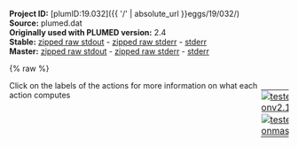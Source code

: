 **Project ID:** [plumID:19.032]({{ '/' | absolute_url }}eggs/19/032/)  
**Source:** plumed.dat  
**Originally used with PLUMED version:** 2.4  
**Stable:** [zipped raw stdout](plumed.dat.plumed.stdout.txt.zip) - [zipped raw stderr](plumed.dat.plumed.stderr.txt.zip) - [stderr](plumed.dat.plumed.stderr)  
**Master:** [zipped raw stdout](plumed.dat.plumed_master.stdout.txt.zip) - [zipped raw stderr](plumed.dat.plumed_master.stderr.txt.zip) - [stderr](plumed.dat.plumed_master.stderr)  

{% raw %}
<div style="width: 100%; float:left">
<div style="width: 90%; float:left" id="value_details_data/plumed.dat"> Click on the labels of the actions for more information on what each action computes </div>
<div style="width: 10%; float:left"><table><tr><td style="padding:1px"><a href="plumed.dat.plumed.stderr"><img src="https://img.shields.io/badge/v2.10-failed-red.svg" alt="tested onv2.10" /></a></td></tr><tr><td style="padding:1px"><a href="plumed.dat.plumed_master.stderr"><img src="https://img.shields.io/badge/master-failed-red.svg" alt="tested onmaster" /></a></td></tr></table></div></div>
<pre style="width=97%;">
<span style="color:blue" class="comment">#</span>
<span style="color:blue" class="comment"># example of input: metadynamics simulation connecting formamide with CO+NH3</span>
<span style="color:blue" class="comment"># units are nm and kJ/mol</span>
<span style="color:blue" class="comment">#</span>
<br/><span class="plumedtooltip" style="color:green">RESTART<span class="right">Activate restart. <a href="https://www.plumed.org/doc-master/user-doc/html/_r_e_s_t_a_r_t.html" style="color:green">More details</a><i></i></span></span>
<span style="display:none;" id="data/plumed.dat">The RESTART action with label <b></b> calculates something</span><span class="plumedtooltip" style="color:green">FLUSH<span class="right">This command instructs plumed to flush all the open files with a user specified frequency. <a href="https://www.plumed.org/doc-master/user-doc/html/_f_l_u_s_h.html" style="color:green">More details</a><i></i></span></span> <span class="plumedtooltip">STRIDE<span class="right">the frequency with which all the open files should be flushed<i></i></span></span>=10

<span style="color:blue" class="comment"># here below we set a coordination table with 3 rows (O1,C2,N3) and 4 columns (all O,C,N,H)</span>
<br/><span style="color:blue" class="comment"># the coordination functions are typically chosen so that covalent bond ~0.9, second neighbors &lt; 0.2</span>
<span style="color:blue" class="comment"># (note that X-X is longer than X-H, with X=O,C,N)</span>
<br/><b name="data/plumed.datO1O" onclick='showPath("data/plumed.dat","data/plumed.datO1O","data/plumed.datO1O","brown")'>O1O</b>: <span class="plumedtooltip" style="color:green">DISTANCES<span class="right">Calculate the distances between multiple piars of atoms <a href="https://www.plumed.org/doc-master/user-doc/html/_d_i_s_t_a_n_c_e_s.html" style="color:green">More details</a><i></i></span></span> <span class="plumedtooltip">GROUPA<span class="right">Calculate the distances between all the atoms in GROUPA and all the atoms in GROUPB<i></i></span></span>=1 <span class="plumedtooltip">GROUPB<span class="right">Calculate the distances between all the atoms in GROUPA and all the atoms in GROUPB<i></i></span></span>=1,7-68     <span class="plumedtooltip">LESS_THAN<span class="right">calculate the number of variables that are less than a certain target value<i></i></span></span>={RATIONAL R_0=0.18 NN=6 MM=12} 
<span style="display:none;" id="data/plumed.datO1O">The DISTANCES action with label <b>O1O</b> calculates the following quantities:<table  align="center" frame="void" width="95%" cellpadding="5%"><tr><td width="5%"><b> Quantity </b>  </td><td><b> Description </b> </td></tr><tr><td width="5%">O1O.lessthan</td><td>the number of colvars that have a value less than a threshold</td></tr><tr><td width="5%">O1O.value</td><td>the DISTANCES between the each pair of atoms that were specified</td></tr></table></span><b name="data/plumed.datO1C" onclick='showPath("data/plumed.dat","data/plumed.datO1C","data/plumed.datO1C","brown")'>O1C</b>: <span class="plumedtooltip" style="color:green">DISTANCES<span class="right">Calculate the distances between multiple piars of atoms <a href="https://www.plumed.org/doc-master/user-doc/html/_d_i_s_t_a_n_c_e_s.html" style="color:green">More details</a><i></i></span></span> <span class="plumedtooltip">GROUPA<span class="right">Calculate the distances between all the atoms in GROUPA and all the atoms in GROUPB<i></i></span></span>=1 <span class="plumedtooltip">GROUPB<span class="right">Calculate the distances between all the atoms in GROUPA and all the atoms in GROUPB<i></i></span></span>=2          <span class="plumedtooltip">LESS_THAN<span class="right">calculate the number of variables that are less than a certain target value<i></i></span></span>={RATIONAL R_0=0.18 NN=6 MM=12} 
<span style="display:none;" id="data/plumed.datO1C">The DISTANCES action with label <b>O1C</b> calculates the following quantities:<table  align="center" frame="void" width="95%" cellpadding="5%"><tr><td width="5%"><b> Quantity </b>  </td><td><b> Description </b> </td></tr><tr><td width="5%">O1C.lessthan</td><td>the number of colvars that have a value less than a threshold</td></tr><tr><td width="5%">O1C.value</td><td>the DISTANCES between the each pair of atoms that were specified</td></tr></table></span><b name="data/plumed.datO1N" onclick='showPath("data/plumed.dat","data/plumed.datO1N","data/plumed.datO1N","brown")'>O1N</b>: <span class="plumedtooltip" style="color:green">DISTANCES<span class="right">Calculate the distances between multiple piars of atoms <a href="https://www.plumed.org/doc-master/user-doc/html/_d_i_s_t_a_n_c_e_s.html" style="color:green">More details</a><i></i></span></span> <span class="plumedtooltip">GROUPA<span class="right">Calculate the distances between all the atoms in GROUPA and all the atoms in GROUPB<i></i></span></span>=1 <span class="plumedtooltip">GROUPB<span class="right">Calculate the distances between all the atoms in GROUPA and all the atoms in GROUPB<i></i></span></span>=3          <span class="plumedtooltip">LESS_THAN<span class="right">calculate the number of variables that are less than a certain target value<i></i></span></span>={RATIONAL R_0=0.18 NN=6 MM=12} 
<span style="display:none;" id="data/plumed.datO1N">The DISTANCES action with label <b>O1N</b> calculates the following quantities:<table  align="center" frame="void" width="95%" cellpadding="5%"><tr><td width="5%"><b> Quantity </b>  </td><td><b> Description </b> </td></tr><tr><td width="5%">O1N.lessthan</td><td>the number of colvars that have a value less than a threshold</td></tr><tr><td width="5%">O1N.value</td><td>the DISTANCES between the each pair of atoms that were specified</td></tr></table></span><b name="data/plumed.datO1H" onclick='showPath("data/plumed.dat","data/plumed.datO1H","data/plumed.datO1H","brown")'>O1H</b>: <span class="plumedtooltip" style="color:green">DISTANCES<span class="right">Calculate the distances between multiple piars of atoms <a href="https://www.plumed.org/doc-master/user-doc/html/_d_i_s_t_a_n_c_e_s.html" style="color:green">More details</a><i></i></span></span> <span class="plumedtooltip">GROUPA<span class="right">Calculate the distances between all the atoms in GROUPA and all the atoms in GROUPB<i></i></span></span>=1 <span class="plumedtooltip">GROUPB<span class="right">Calculate the distances between all the atoms in GROUPA and all the atoms in GROUPB<i></i></span></span>=4-6,69-192 <span class="plumedtooltip">LESS_THAN<span class="right">calculate the number of variables that are less than a certain target value<i></i></span></span>={RATIONAL R_0=0.15 NN=6 MM=12} 
<br/><span style="display:none;" id="data/plumed.datO1H">The DISTANCES action with label <b>O1H</b> calculates the following quantities:<table  align="center" frame="void" width="95%" cellpadding="5%"><tr><td width="5%"><b> Quantity </b>  </td><td><b> Description </b> </td></tr><tr><td width="5%">O1H.lessthan</td><td>the number of colvars that have a value less than a threshold</td></tr><tr><td width="5%">O1H.value</td><td>the DISTANCES between the each pair of atoms that were specified</td></tr></table></span><b name="data/plumed.datC2O" onclick='showPath("data/plumed.dat","data/plumed.datC2O","data/plumed.datC2O","brown")'>C2O</b>: <span class="plumedtooltip" style="color:green">DISTANCES<span class="right">Calculate the distances between multiple piars of atoms <a href="https://www.plumed.org/doc-master/user-doc/html/_d_i_s_t_a_n_c_e_s.html" style="color:green">More details</a><i></i></span></span> <span class="plumedtooltip">GROUPA<span class="right">Calculate the distances between all the atoms in GROUPA and all the atoms in GROUPB<i></i></span></span>=2 <span class="plumedtooltip">GROUPB<span class="right">Calculate the distances between all the atoms in GROUPA and all the atoms in GROUPB<i></i></span></span>=1,7-68     <span class="plumedtooltip">LESS_THAN<span class="right">calculate the number of variables that are less than a certain target value<i></i></span></span>={RATIONAL R_0=0.18 NN=6 MM=12} 
<span style="display:none;" id="data/plumed.datC2O">The DISTANCES action with label <b>C2O</b> calculates the following quantities:<table  align="center" frame="void" width="95%" cellpadding="5%"><tr><td width="5%"><b> Quantity </b>  </td><td><b> Description </b> </td></tr><tr><td width="5%">C2O.lessthan</td><td>the number of colvars that have a value less than a threshold</td></tr><tr><td width="5%">C2O.value</td><td>the DISTANCES between the each pair of atoms that were specified</td></tr></table></span><b name="data/plumed.datC2C" onclick='showPath("data/plumed.dat","data/plumed.datC2C","data/plumed.datC2C","brown")'>C2C</b>: <span class="plumedtooltip" style="color:green">DISTANCES<span class="right">Calculate the distances between multiple piars of atoms <a href="https://www.plumed.org/doc-master/user-doc/html/_d_i_s_t_a_n_c_e_s.html" style="color:green">More details</a><i></i></span></span> <span class="plumedtooltip">GROUPA<span class="right">Calculate the distances between all the atoms in GROUPA and all the atoms in GROUPB<i></i></span></span>=2 <span class="plumedtooltip">GROUPB<span class="right">Calculate the distances between all the atoms in GROUPA and all the atoms in GROUPB<i></i></span></span>=2          <span class="plumedtooltip">LESS_THAN<span class="right">calculate the number of variables that are less than a certain target value<i></i></span></span>={RATIONAL R_0=0.18 NN=6 MM=12} 
<span style="display:none;" id="data/plumed.datC2C">The DISTANCES action with label <b>C2C</b> calculates the following quantities:<table  align="center" frame="void" width="95%" cellpadding="5%"><tr><td width="5%"><b> Quantity </b>  </td><td><b> Description </b> </td></tr><tr><td width="5%">C2C.lessthan</td><td>the number of colvars that have a value less than a threshold</td></tr><tr><td width="5%">C2C.value</td><td>the DISTANCES between the each pair of atoms that were specified</td></tr></table></span><b name="data/plumed.datC2N" onclick='showPath("data/plumed.dat","data/plumed.datC2N","data/plumed.datC2N","brown")'>C2N</b>: <span class="plumedtooltip" style="color:green">DISTANCES<span class="right">Calculate the distances between multiple piars of atoms <a href="https://www.plumed.org/doc-master/user-doc/html/_d_i_s_t_a_n_c_e_s.html" style="color:green">More details</a><i></i></span></span> <span class="plumedtooltip">GROUPA<span class="right">Calculate the distances between all the atoms in GROUPA and all the atoms in GROUPB<i></i></span></span>=2 <span class="plumedtooltip">GROUPB<span class="right">Calculate the distances between all the atoms in GROUPA and all the atoms in GROUPB<i></i></span></span>=3          <span class="plumedtooltip">LESS_THAN<span class="right">calculate the number of variables that are less than a certain target value<i></i></span></span>={RATIONAL R_0=0.18 NN=6 MM=12} 
<span style="display:none;" id="data/plumed.datC2N">The DISTANCES action with label <b>C2N</b> calculates the following quantities:<table  align="center" frame="void" width="95%" cellpadding="5%"><tr><td width="5%"><b> Quantity </b>  </td><td><b> Description </b> </td></tr><tr><td width="5%">C2N.lessthan</td><td>the number of colvars that have a value less than a threshold</td></tr><tr><td width="5%">C2N.value</td><td>the DISTANCES between the each pair of atoms that were specified</td></tr></table></span><b name="data/plumed.datC2H" onclick='showPath("data/plumed.dat","data/plumed.datC2H","data/plumed.datC2H","brown")'>C2H</b>: <span class="plumedtooltip" style="color:green">DISTANCES<span class="right">Calculate the distances between multiple piars of atoms <a href="https://www.plumed.org/doc-master/user-doc/html/_d_i_s_t_a_n_c_e_s.html" style="color:green">More details</a><i></i></span></span> <span class="plumedtooltip">GROUPA<span class="right">Calculate the distances between all the atoms in GROUPA and all the atoms in GROUPB<i></i></span></span>=2 <span class="plumedtooltip">GROUPB<span class="right">Calculate the distances between all the atoms in GROUPA and all the atoms in GROUPB<i></i></span></span>=4-6,69-192 <span class="plumedtooltip">LESS_THAN<span class="right">calculate the number of variables that are less than a certain target value<i></i></span></span>={RATIONAL R_0=0.15 NN=6 MM=12} 
<br/><span style="display:none;" id="data/plumed.datC2H">The DISTANCES action with label <b>C2H</b> calculates the following quantities:<table  align="center" frame="void" width="95%" cellpadding="5%"><tr><td width="5%"><b> Quantity </b>  </td><td><b> Description </b> </td></tr><tr><td width="5%">C2H.lessthan</td><td>the number of colvars that have a value less than a threshold</td></tr><tr><td width="5%">C2H.value</td><td>the DISTANCES between the each pair of atoms that were specified</td></tr></table></span><b name="data/plumed.datN3O" onclick='showPath("data/plumed.dat","data/plumed.datN3O","data/plumed.datN3O","brown")'>N3O</b>: <span class="plumedtooltip" style="color:green">DISTANCES<span class="right">Calculate the distances between multiple piars of atoms <a href="https://www.plumed.org/doc-master/user-doc/html/_d_i_s_t_a_n_c_e_s.html" style="color:green">More details</a><i></i></span></span> <span class="plumedtooltip">GROUPA<span class="right">Calculate the distances between all the atoms in GROUPA and all the atoms in GROUPB<i></i></span></span>=3 <span class="plumedtooltip">GROUPB<span class="right">Calculate the distances between all the atoms in GROUPA and all the atoms in GROUPB<i></i></span></span>=1,7-68     <span class="plumedtooltip">LESS_THAN<span class="right">calculate the number of variables that are less than a certain target value<i></i></span></span>={RATIONAL R_0=0.18 NN=6 MM=12} 
<span style="display:none;" id="data/plumed.datN3O">The DISTANCES action with label <b>N3O</b> calculates the following quantities:<table  align="center" frame="void" width="95%" cellpadding="5%"><tr><td width="5%"><b> Quantity </b>  </td><td><b> Description </b> </td></tr><tr><td width="5%">N3O.lessthan</td><td>the number of colvars that have a value less than a threshold</td></tr><tr><td width="5%">N3O.value</td><td>the DISTANCES between the each pair of atoms that were specified</td></tr></table></span><b name="data/plumed.datN3C" onclick='showPath("data/plumed.dat","data/plumed.datN3C","data/plumed.datN3C","brown")'>N3C</b>: <span class="plumedtooltip" style="color:green">DISTANCES<span class="right">Calculate the distances between multiple piars of atoms <a href="https://www.plumed.org/doc-master/user-doc/html/_d_i_s_t_a_n_c_e_s.html" style="color:green">More details</a><i></i></span></span> <span class="plumedtooltip">GROUPA<span class="right">Calculate the distances between all the atoms in GROUPA and all the atoms in GROUPB<i></i></span></span>=3 <span class="plumedtooltip">GROUPB<span class="right">Calculate the distances between all the atoms in GROUPA and all the atoms in GROUPB<i></i></span></span>=2          <span class="plumedtooltip">LESS_THAN<span class="right">calculate the number of variables that are less than a certain target value<i></i></span></span>={RATIONAL R_0=0.18 NN=6 MM=12} 
<span style="display:none;" id="data/plumed.datN3C">The DISTANCES action with label <b>N3C</b> calculates the following quantities:<table  align="center" frame="void" width="95%" cellpadding="5%"><tr><td width="5%"><b> Quantity </b>  </td><td><b> Description </b> </td></tr><tr><td width="5%">N3C.lessthan</td><td>the number of colvars that have a value less than a threshold</td></tr><tr><td width="5%">N3C.value</td><td>the DISTANCES between the each pair of atoms that were specified</td></tr></table></span><b name="data/plumed.datN3N" onclick='showPath("data/plumed.dat","data/plumed.datN3N","data/plumed.datN3N","brown")'>N3N</b>: <span class="plumedtooltip" style="color:green">DISTANCES<span class="right">Calculate the distances between multiple piars of atoms <a href="https://www.plumed.org/doc-master/user-doc/html/_d_i_s_t_a_n_c_e_s.html" style="color:green">More details</a><i></i></span></span> <span class="plumedtooltip">GROUPA<span class="right">Calculate the distances between all the atoms in GROUPA and all the atoms in GROUPB<i></i></span></span>=3 <span class="plumedtooltip">GROUPB<span class="right">Calculate the distances between all the atoms in GROUPA and all the atoms in GROUPB<i></i></span></span>=3          <span class="plumedtooltip">LESS_THAN<span class="right">calculate the number of variables that are less than a certain target value<i></i></span></span>={RATIONAL R_0=0.18 NN=6 MM=12} 
<span style="display:none;" id="data/plumed.datN3N">The DISTANCES action with label <b>N3N</b> calculates the following quantities:<table  align="center" frame="void" width="95%" cellpadding="5%"><tr><td width="5%"><b> Quantity </b>  </td><td><b> Description </b> </td></tr><tr><td width="5%">N3N.lessthan</td><td>the number of colvars that have a value less than a threshold</td></tr><tr><td width="5%">N3N.value</td><td>the DISTANCES between the each pair of atoms that were specified</td></tr></table></span><b name="data/plumed.datN3H" onclick='showPath("data/plumed.dat","data/plumed.datN3H","data/plumed.datN3H","brown")'>N3H</b>: <span class="plumedtooltip" style="color:green">DISTANCES<span class="right">Calculate the distances between multiple piars of atoms <a href="https://www.plumed.org/doc-master/user-doc/html/_d_i_s_t_a_n_c_e_s.html" style="color:green">More details</a><i></i></span></span> <span class="plumedtooltip">GROUPA<span class="right">Calculate the distances between all the atoms in GROUPA and all the atoms in GROUPB<i></i></span></span>=3 <span class="plumedtooltip">GROUPB<span class="right">Calculate the distances between all the atoms in GROUPA and all the atoms in GROUPB<i></i></span></span>=4-6,69-192 <span class="plumedtooltip">LESS_THAN<span class="right">calculate the number of variables that are less than a certain target value<i></i></span></span>={RATIONAL R_0=0.15 NN=6 MM=12} 
<br/><span style="color:blue" class="comment"># here below are defined path collective variables s,z based on coordination patterns:</span>
<span style="color:blue" class="comment"># the switching function is (1-(dist/R_0)**NN)/(1-(dist/R_0)**MM) </span>
<span style="color:blue" class="comment"># LAMBDA is chosen so that the distance (sum of squares of coord. num. differences) between ref. structures is about 2.3</span>
<span style="color:blue" class="comment"># the two ref. structures are specified in file path.pdb (more than 2 references can also be used)</span>
<br/><span style="display:none;" id="data/plumed.datN3H">The DISTANCES action with label <b>N3H</b> calculates the following quantities:<table  align="center" frame="void" width="95%" cellpadding="5%"><tr><td width="5%"><b> Quantity </b>  </td><td><b> Description </b> </td></tr><tr><td width="5%">N3H.lessthan</td><td>the number of colvars that have a value less than a threshold</td></tr><tr><td width="5%">N3H.value</td><td>the DISTANCES between the each pair of atoms that were specified</td></tr></table></span><b name="data/plumed.datpp" onclick='showPath("data/plumed.dat","data/plumed.datpp","data/plumed.datpp","brown")'>pp</b>: <span class="plumedtooltip" style="color:green">PATH<span class="right">Path collective variables with a more flexible framework for the distance metric being used. <a href="https://www.plumed.org/doc-master/user-doc/html/_p_a_t_h.html" style="color:green">More details</a><i></i></span></span> <span class="plumedtooltip">REFERENCE<span class="right">a pdb file containing the set of reference configurations<i></i></span></span>=path.pdb <span class="plumedtooltip">TYPE<span class="right"> the manner in which distances are calculated<i></i></span></span>=EUCLIDEAN <span class="plumedtooltip">LAMBDA<span class="right">the lambda parameter is needed for smoothing, is in the units of plumed<i></i></span></span>=0.78  

<span style="color:blue" class="comment"># a wall may be used to limit to limit the largest z coordinates explored, as here below</span>
<br/><span style="display:none;" id="data/plumed.datpp">The PATH action with label <b>pp</b> calculates the following quantities:<table  align="center" frame="void" width="95%" cellpadding="5%"><tr><td width="5%"><b> Quantity </b>  </td><td><b> Description </b> </td></tr><tr><td width="5%">pp.spath</td><td>the position along the path calculated</td></tr><tr><td width="5%">pp.zpath</td><td>the distance from the path calculated</td></tr></table></span><b name="data/plumed.datuwall" onclick='showPath("data/plumed.dat","data/plumed.datuwall","data/plumed.datuwall","brown")'>uwall</b>: <span class="plumedtooltip" style="color:green">UPPER_WALLS<span class="right">Defines a wall for the value of one or more collective variables, <a href="https://www.plumed.org/doc-master/user-doc/html/_u_p_p_e_r__w_a_l_l_s.html" style="color:green">More details</a><i></i></span></span> <span class="plumedtooltip">ARG<span class="right">the arguments on which the bias is acting<i></i></span></span>=<b name="data/plumed.datpp">pp.zpath</b> <span class="plumedtooltip">AT<span class="right">the positions of the wall<i></i></span></span>=0.7 <span class="plumedtooltip">KAPPA<span class="right">the force constant for the wall<i></i></span></span>=10000.0 <span class="plumedtooltip">EXP<span class="right"> the powers for the walls<i></i></span></span>=2 

<span style="color:blue" class="comment"># metadynamics is performed on s,z:</span>
<br/><span style="display:none;" id="data/plumed.datuwall">The UPPER_WALLS action with label <b>uwall</b> calculates the following quantities:<table  align="center" frame="void" width="95%" cellpadding="5%"><tr><td width="5%"><b> Quantity </b>  </td><td><b> Description </b> </td></tr><tr><td width="5%">uwall.bias</td><td>the instantaneous value of the bias potential</td></tr><tr><td width="5%">uwall.force2</td><td>the instantaneous value of the squared force due to this bias potential</td></tr></table></span><b name="data/plumed.datmetad" onclick='showPath("data/plumed.dat","data/plumed.datmetad","data/plumed.datmetad","brown")'>metad</b>: <span class="plumedtooltip" style="color:green">METAD<span class="right">Used to performed metadynamics on one or more collective variables. <a href="https://www.plumed.org/doc-master/user-doc/html/_m_e_t_a_d.html" style="color:green">More details</a><i></i></span></span> <span class="plumedtooltip">ARG<span class="right">the labels of the scalars on which the bias will act<i></i></span></span>=<b name="data/plumed.datpp">pp.spath</b>,<b name="data/plumed.datpp">pp.zpath</b> <span class="plumedtooltip">SIGMA<span class="right">the widths of the Gaussian hills<i></i></span></span>=0.025,0.1 <span class="plumedtooltip">HEIGHT<span class="right">the heights of the Gaussian hills<i></i></span></span>=10 <span class="plumedtooltip">PACE<span class="right">the frequency for hill addition<i></i></span></span>=100 

<span style="display:none;" id="data/plumed.datmetad">The METAD action with label <b>metad</b> calculates the following quantities:<table  align="center" frame="void" width="95%" cellpadding="5%"><tr><td width="5%"><b> Quantity </b>  </td><td><b> Description </b> </td></tr><tr><td width="5%">metad.bias</td><td>the instantaneous value of the bias potential</td></tr></table></span><span class="plumedtooltip" style="color:green">PRINT<span class="right">Print quantities to a file. <a href="https://www.plumed.org/doc-master/user-doc/html/_p_r_i_n_t.html" style="color:green">More details</a><i></i></span></span> <span class="plumedtooltip">ARG<span class="right">the labels of the values that you would like to print to the file<i></i></span></span>=<b name="data/plumed.datpp">pp.spath</b>,<b name="data/plumed.datpp">pp.zpath</b>,<b name="data/plumed.datmetad">metad.bias</b>,<b name="data/plumed.datuwall">uwall.bias</b> <span class="plumedtooltip">STRIDE<span class="right"> the frequency with which the quantities of interest should be output<i></i></span></span>=10 <span class="plumedtooltip">FILE<span class="right">the name of the file on which to output these quantities<i></i></span></span>=COLVAR
</pre>
{% endraw %}
